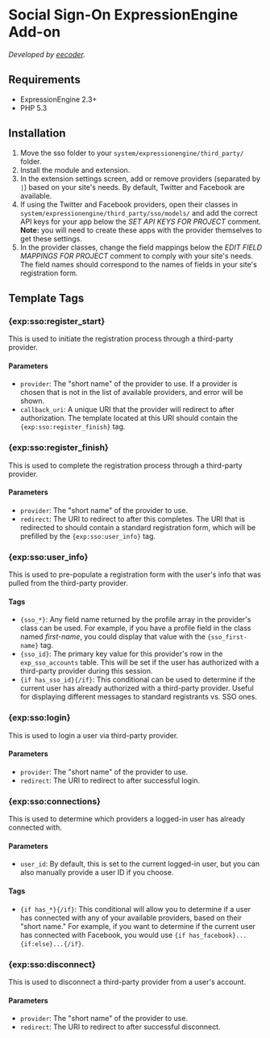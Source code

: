 # Social Sign-On ExpressionEngine Add-on

_Developed by [eecoder](http://eecoder.com/)._

## Requirements

* ExpressionEngine 2.3+
* PHP 5.3

## Installation

1. Move the sso folder to your `system/expressionengine/third_party/` folder.
2. Install the module and extension.
3. In the extension settings screen, add or remove providers (separated by `|`) based on your site's needs. By default, Twitter and Facebook are available.
4. If using the Twitter and Facebook providers, open their classes in `system/expressionengine/third_party/sso/models/` and add the correct API keys for your app below the _SET API KEYS FOR PROJECT_ comment. **Note:** you will need to create these apps with the provider themselves to get these settings.
5. In the provider classes, change the field mappings below the _EDIT FIELD MAPPINGS FOR PROJECT_ comment to comply with your site's needs. The field names should correspond to the names of fields in your site's registration form.

## Template Tags

### {exp:sso:register_start}

This is used to initiate the registration process through a third-party provider.

#### Parameters

* `provider`: The "short name" of the provider to use. If a provider is chosen that is not in the list of available providers, and error will be shown.
* `callback_uri`: A unique URI that the provider will redirect to after authorization. The template located at this URI should contain the `{exp:sso:register_finish}` tag.

### {exp:sso:register_finish}

This is used to complete the registration process through a third-party provider.

#### Parameters

* `provider`: The "short name" of the provider to use.
* `redirect`: The URI to redirect to after this completes. The URI that is redirected to should contain a standard registration form, which will be prefilled by the `{exp:sso:user_info}` tag.

### {exp:sso:user_info}

This is used to pre-populate a registration form with the user's info that was pulled from the third-party provider.

#### Tags

* `{sso_*}`: Any field name returned by the profile array in the provider's class can be used. For example, if you have a profile field in the class named _first-name_, you could display that value with the `{sso_first-name}` tag.
* `{sso_id}`: The primary key value for this provider's row in the `exp_sso_accounts` table. This will be set if the user has authorized with a third-party provider during this session.
* `{if has_sso_id}{/if}`: This conditional can be used to determine if the current user has already authorized with a third-party provider. Useful for displaying different messages to standard registrants vs. SSO ones.

### {exp:sso:login}

This is used to login a user via third-party provider.

#### Parameters

* `provider`: The "short name" of the provider to use.
* `redirect`: The URI to redirect to after successful login.

### {exp:sso:connections}

This is used to determine which providers a logged-in user has already connected with.

#### Parameters

* `user_id`: By default, this is set to the current logged-in user, but you can also manually provide a user ID if you choose.

#### Tags

* `{if has_*}{/if}`: This conditional will allow you to determine if a user has connected with any of your available providers, based on their "short name." For example, if you want to determine if the current user has connected with Facebook, you would use `{if has_facebook}...{if:else}...{/if}`.

### {exp:sso:disconnect}

This is used to disconnect a third-party provider from a user's account.

#### Parameters

* `provider`: The "short name" of the provider to use.
* `redirect`: The URI to redirect to after successful disconnect.